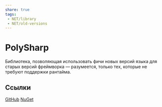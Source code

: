 ```yaml
---
share: true
tags:
 - NET/library
 - NET/old-versions
---
```

# PolySharp
Библиотека, позволяющая использовать фичи новых версий языка для старых версий фреймворка — разумеется, только тех, которые не требуют поддержки рантайма.

## Ссылки
[GitHub](https://github.com/Sergio0694/PolySharp/)
[NuGet](https://www.nuget.org/packages/PolySharp/)